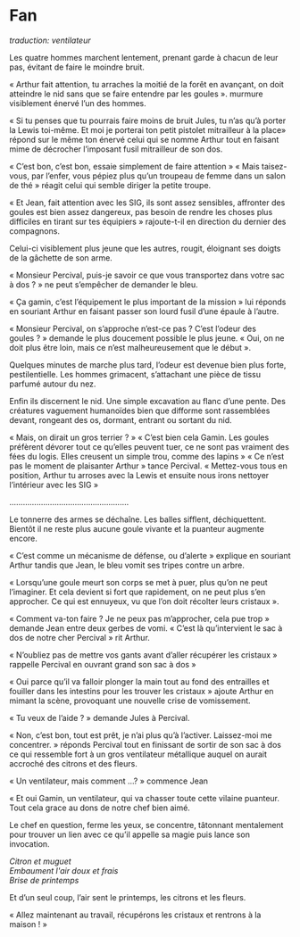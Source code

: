 # Fan 

*traduction: ventilateur*

Les quatre hommes marchent lentement, prenant garde à chacun de leur pas, évitant de faire le moindre bruit. 

« Arthur fait attention, tu arraches la moitié de la forêt en avançant, on doit atteindre le nid sans que se faire entendre par les goules ». murmure visiblement énervé l’un des hommes.

« Si tu penses que tu pourrais faire moins de bruit Jules, tu n’as qu’à porter la Lewis toi-même. Et moi je porterai ton petit pistolet mitrailleur à la place» répond sur le même ton énervé celui qui se nomme Arthur tout en faisant mime de décrocher l’imposant fusil mitrailleur de son dos. 

« C’est bon, c’est bon, essaie simplement de faire attention »
« Mais taisez-vous, par l’enfer, vous pépiez plus qu’un troupeau de femme dans un salon de thé » réagit celui qui semble diriger la petite troupe.

« Et Jean, fait attention avec les SIG, ils sont assez sensibles, affronter des goules est bien assez dangereux, pas besoin de rendre les choses plus difficiles en tirant sur tes équipiers » rajoute-t-il en direction du dernier des compagnons.

Celui-ci visiblement plus jeune que les autres, rougit, éloignant ses doigts de la gâchette de son arme. 

« Monsieur Percival, puis-je savoir ce que vous transportez dans votre sac à dos ? » ne peut s’empêcher de demander le bleu. 

« Ça gamin, c’est l’équipement le plus important de la mission » lui réponds en souriant Arthur en faisant passer son lourd fusil d’une épaule à l’autre.


« Monsieur Percival, on s’approche n’est-ce pas ? C’est l’odeur des goules ? » demande le plus doucement possible le plus jeune. 
« Oui, on ne doit plus être loin, mais ce n’est malheureusement que le début ». 

Quelques minutes de marche plus tard, l’odeur est devenue bien plus forte, pestilentielle.  Les hommes grimacent, s’attachant une pièce de tissu parfumé autour du nez. 

Enfin ils discernent le nid. Une simple excavation au flanc d’une pente. Des créatures vaguement humanoïdes bien que difforme sont rassemblées devant, rongeant des os, dormant, entrant ou sortant du nid. 

« Mais, on dirait un gros terrier ? »
« C’est bien cela Gamin. Les goules préfèrent dévorer tout ce qu’elles peuvent tuer, ce ne sont pas vraiment des fées du logis. Elles creusent un simple trou, comme des lapins »
« Ce n’est pas le moment de plaisanter Arthur » tance Percival.
« Mettez-vous tous en position, Arthur tu arroses avec la Lewis et ensuite nous irons nettoyer l’intérieur avec les SIG »

.....................................................

Le tonnerre des armes se déchaîne. Les balles sifflent, déchiquettent. Bientôt il ne reste plus aucune goule vivante et la puanteur augmente encore. 

« C’est comme un mécanisme de défense, ou d’alerte » explique en souriant Arthur tandis que Jean, le bleu vomit ses tripes contre un arbre.

« Lorsqu’une goule meurt son corps se met à puer, plus qu’on ne peut l’imaginer. Et cela devient si fort que rapidement, on ne peut plus s’en approcher. Ce qui est ennuyeux, vu que l’on doit récolter leurs cristaux ». 

« Comment va-ton faire ? Je ne peux pas m’approcher, cela pue trop » demande Jean entre deux gerbes de vomi. 
« C’est là qu’intervient le sac à dos de notre cher Percival » rit Arthur. 

« N’oubliez pas de mettre vos gants avant d’aller récupérer les cristaux » rappelle Percival en ouvrant grand son sac à dos »

« Oui parce qu’il va falloir plonger la main tout au fond des entrailles et fouiller dans les intestins pour les trouver les cristaux » ajoute Arthur en mimant la scène, provoquant une nouvelle crise de vomissement. 

« Tu veux de l’aide ? » demande Jules à Percival. 

« Non, c’est bon, tout est prêt, je n’ai plus qu’à l’activer. Laissez-moi me concentrer. » réponds Percival tout en finissant de sortir de son sac à dos ce qui ressemble fort à un gros ventilateur métallique auquel on aurait accroché des citrons et des fleurs. 

« Un ventilateur, mais comment ...? » commence Jean

« Et oui Gamin, un ventilateur, qui va chasser toute cette vilaine puanteur. Tout cela grace au dons de notre chef bien aimé. 

Le chef en question, ferme les yeux, se concentre, tâtonnant mentalement pour trouver un lien avec ce qu’il appelle sa magie puis lance son invocation. 

_Citron et muguet_  
_Embaument l'air doux et frais_  
_Brise de printemps_  

Et d’un seul coup, l’air sent le printemps, les citrons et les fleurs. 

« Allez maintenant au travail, récupérons les cristaux et rentrons à la maison ! »
